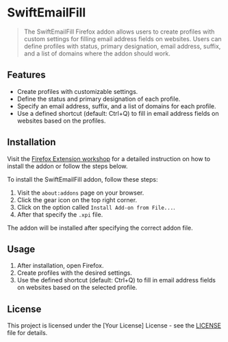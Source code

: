 # SwiftEmailFill

> The SwiftEmailFill Firefox addon allows users to create profiles with custom settings for filling email address fields on websites. Users can define profiles with status, primary designation, email address, suffix, and a list of domains where the addon should work.

## Features

- Create profiles with customizable settings.
- Define the status and primary designation of each profile.
- Specify an email address, suffix, and a list of domains for each profile.
- Use a defined shortcut (default: Ctrl+Q) to fill in email address fields on websites based on the profiles.

## Installation

Visit the [Firefox Extension workshop](https://extensionworkshop.com/documentation/publish/distribute-sideloading/#install-addon-from-file) for a detailed instruction on how to install the addon or follow the steps below.

To install the SwiftEmailFill addon, follow these steps:

1. Visit the `about:addons` page on your browser.
2. Click the gear icon on the top right corner.
3. Click on the option called `Install Add-on from File...`.
4. After that specify the `.xpi` file.

The addon will be installed after specifying the correct addon file.

## Usage

1. After installation, open Firefox.
2. Create profiles with the desired settings.
3. Use the defined shortcut (default: Ctrl+Q) to fill in email address fields on websites based on the selected profile.

## License

This project is licensed under the [Your License] License - see the [LICENSE](LICENSE) file for details.